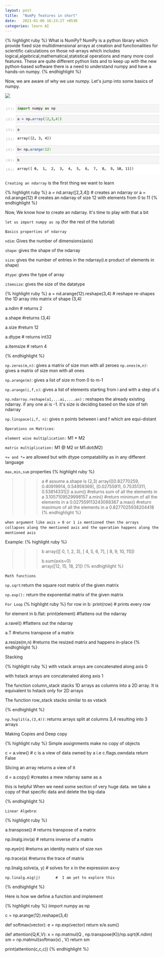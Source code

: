 ```yaml
---
layout: post
title:  "NumPy features in short"
date:   2021-01-06 16:23:27 +0530
categories: learn AI
---
```

{% highlight ruby %}
What is NumPy?
NumPy is a python library which provide fixed size multidimensional arrays at creation and functionalities for scientific calculations on those nd-arrays which includes logical,algebrical,mathematical,statistical operations and many more cool features. These are quite different python lists and to keep up with the new python-based software there is a need to understand numpy and have a hands-on numpy.
{% endhighlight %}

Now, we are aware of why we use numpy. Let's jump into some basics of numpy.

<img src="{{site.baseurl}}/images/intro.png">

![Intro](/images/intro.png)


`Creating an ndarray` is the first thing we want to learn

{% highlight ruby %}
a = nd.array([2,3,4])  # creates an ndarray
or 
a =  nd.arange(12)     # creates an ndarray of size 12 with elements from 0 to 11
{% endhighlight %}

Now, We know how to create an ndarray. It's time to play with that a bit

`let us import numpy as np` (for the rest of the tutorial) 

`Basics properties of ndarray`

`ndim`: Gives the number of dimensions(axis)

`shape`: gives the shape of the ndarray

`size`: gives the number of entries in the ndarray(i.e product of elements in shape)

`dtype`: gives the type of array

`itemsize`: gives the size of the datatype

{% highlight ruby %}
a =  nd.arange(12).reshape(3,4)     # reshape re-shapes the 1D array into matrix of shape (3,4)

a.ndim    # returns 2

a.shape   #returns (3,4)

a.size    #return 12

a.dtype     # returns int32	

a.itemsize  # return 4

{% endhighlight %}

`np.zeros(m,n)`: gives a matrix of size mxn with all zeroes
`np.ones(m,n)`: gives a matrix of size mxn with all ones

`np.arange(m)`: gives a list of size m from 0 to m-1

`np.arange(i,f,s)`: gives a list of elements starting from i and with a step of s

`np.ndarray.reshape(a1,...ai,....an)` : reshapes the already existing ndarray. if any one ai is -1. it's size is deciding based on the size of teh ndarray

`np.linspace(i,f, n)`: gives n points between i and f which are equi-distant

`Operations on Matrices`:

`element wise multiplication:` M1 * M2

`matrix multiplication:` M1 @ M2 or M1.dot(M2)

`+= and *=` are allowed but with dtype compatability as in any different language

`max,min,sum` properties
{% highlight ruby %}
>>>a                      # assume a.shape is (2,3)
array([[0.82770259, 0.40919914, 0.54959369],
       [0.02755911, 0.75351311, 0.53814331]])
>>> a.sum()               #returns sum of all the elements in a
3.1057109529998157
>>> a.min()               #return minimum of all the elements in a
0.027559113243068367
>>> a.max()               #return maximum of all the elements in a
0.8277025938204418
{% endhighlight %}

`when argument like axis = 0 or 1 is mentioned then the arrays collapses along the mentioned axis and the operation happens along the mentioned axis`

Example: 
{% highlight ruby %}
>>> b
array([[ 0,  1,  2,  3],
       [ 4,  5,  6,  7],
       [ 8,  9, 10, 11]])
>>>
>>> b.sum(axis=0)                            
array([12, 15, 18, 21])
{% endhighlight %}


`Math functions`

`np.sqrt`:return the square root matrix of the given matrix

`np.exp():` return the exponential matrix of the given matrix 

`For Loop`
{% highlight ruby %}
for row in b:
	print(row)  # prints every row


for element in b.flat:
	print(element)     #flattens out the ndarray



a.ravel()              #flattens out the ndarray

a.T                    #returns transpose of a matrix	

a.resize(m,n)          #returns the resized matrix and happens in-place
{% endhighlight %}


Stacking 

{% highlight ruby %}
with vstack arrays are concatenated along axis 0

with hstack arrays are concatenated along axis 1

The function column_stack stacks 1D arrays as columns into a 2D array. It is equivalent to hstack only for 2D arrays

The function row_stack stacks similar to as vstack



{% endhighlight %}


`np.hsplit(a,(3,4))`: returns arrays split at columns 3,4 resulting into 3 arrays


Making Copies and Deep copy

{% highlight ruby %}
Simple assignments make no copy of objects

c = a.view() # c is a view of data owned by a i.e  c.flags.owndata return False

Slicing an array returns a view of it

d = a.copy()      #creates a mew ndarray same as a

this is helpful When we need some section of very huge data. we take a copy of that specific data and delete the big-data


{% endhighlight %}

`Linear Algebra`:

{% highlight ruby %}

a.transpose() # returns transpose of a matrix

np.linalg.inv(a)  # returns inverse of a matrix

np.eye(n)         #returns an identity matrix of size nxn

np.trace(a)       #returns the trace of matrix

np.linalg.solve(a, y)  # solves for x in the expression ax=y

`np.linalg.eig(j)       #  I am yet to explore this `

{% endhighlight %}

Here is how we define a function and implement

{% highlight ruby %}
iimport numpy as np 

c = np.arange(12).reshape(3,4)

def softmax(vector):
	e = np.exp(vector)
	return e/e.sum()


def attention(Q,K,V):
	x = np.matmul(Q , np.transpose(K))/np.sqrt(K.ndim)
	sm = np.matmul(softmax(x) , V)
	return sm

print(attention(c,c,c))
{% endhighlight %}

